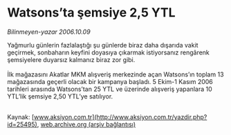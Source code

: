 # Watsons’ta şemsiye 2,5 YTL

*Bilinmeyen-yazar 2006.10.09*

<div>
 <p>
  <font>
   Yağmurlu günlerin fazlalaştığı şu günlerde biraz daha dışarıda vakit geçirmek, sonbaharın keyfini doyasıya çıkarmak istiyorsanız rengârenk şemsiyelere duyarsız kalmanız biraz zor gibi.
   <br/>
   <br/>
   İlk mağazasını Akatlar MKM alışveriş merkezinde açan Watsons’ın toplam 13 mağazasında geçerli olacak bir kampanya başladı. 5 Ekim-1 Kasım 2006 tarihleri arasında Watsons’tan 25 YTL ve üzerinde alışveriş yapanlara 10 YTL’lik şemsiye 2,50 YTL’ye satılıyor.
   <br/>
   <br/>
  </font>
 </p>
 <!---------
						<p align="justify" style="margin-top: 8px; margin-bottom: 8px">
						<font face="Verdana" color="#000000" style="font-size: 8pt">
						(Bu yazı 87 kez okunmuştur)</font>
						</p>
---------->
</div>


Kaynak: [www.aksiyon.com.tr](http://www.aksiyon.com.tr/yazdir.php?id=25495), [web.archive.org (arşiv bağlantısı)](http://web.archive.org/web/20061010202139/http://www.aksiyon.com.tr/yazdir.php?id=25495)

